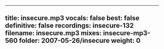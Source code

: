 
---
title: insecure.mp3
vocals: false
best: false
definitive: false
recordings: insecure-132
filename: insecure.mp3
mixes: insecure-mp3-560
folder: 2007-05-26/insecure
weight: 0
---
